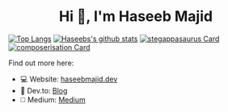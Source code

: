 <h1 align="center">Hi 👋, I'm Haseeb Majid</h1>

[![Top Langs](https://github-readme-stats.vercel.app/api/top-langs/?username=hmajid2301&layout=compact)](https://github.com/hmajid2301)
[![Haseebs's github stats](https://github-readme-stats.vercel.app/api?username=hmajid2301&show_icons=true)](https://github.com/hmajid2301)
[![stegappasaurus Card](https://github-readme-stats.vercel.app/api/pin/?username=hmajid2301&repo=stegappasaurus)](https://github.com/hmajid2301/stegappasaurus)
[![composerisation Card](https://github-readme-stats.vercel.app/api/pin/?username=hmajid2301&repo=composerisation)](https://github.com/hmajid2301/composerisation)

Find out more here:

- 💻 Website: [haseebmajid.dev](https://haseebmajid.dev)
- 📕 Dev.to: [Blog](https://dev.to/hmajid2301)
- ◻️ Medium: [Medium](https://medium.com/@hmajid2301)
